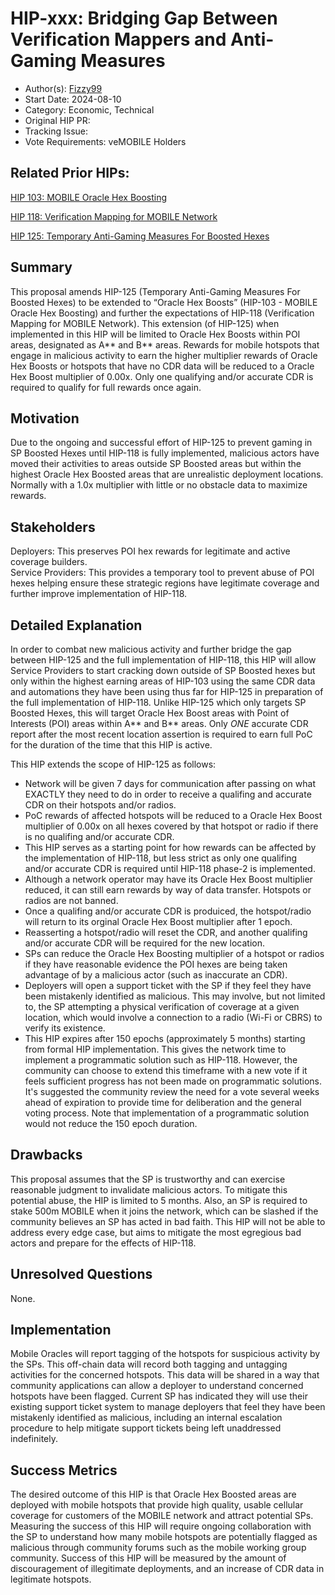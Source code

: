 # HIP-xxx: Bridging Gap Between Verification Mappers and Anti-Gaming Measures

- Author(s): [Fizzy99](https://github.com/mrfizzy99)
- Start Date: 2024-08-10
- Category: Economic, Technical
- Original HIP PR: 
- Tracking Issue: 
- Vote Requirements: veMOBILE Holders


## Related Prior HIPs:
[HIP 103: MOBILE Oracle Hex Boosting](https://github.com/helium/HIP/blob/main/0103-oracle-hex-boosting.md)

[HIP 118: Verification Mapping for MOBILE Network](https://github.com/helium/HIP/blob/main/0118-verification-mapping.md)

[HIP 125: Temporary Anti-Gaming Measures For Boosted Hexes](https://github.com/helium/HIP/blob/main/0125-temporary-anti-gaming-measures-for-boosted-hexes.md)


## Summary
This proposal amends HIP-125 (Temporary Anti-Gaming Measures For Boosted Hexes) to be extended to “Oracle Hex Boosts” (HIP-103 - MOBILE Oracle Hex Boosting) and further the expectations of HIP-118 (Verification Mapping for MOBILE Network). 
This extension (of HIP-125) when implemented in this HIP will be limited to Oracle Hex Boosts within POI areas, designated as A** and B** areas. Rewards for mobile hotspots that engage in malicious activity to earn the higher multiplier rewards of Oracle Hex Boosts or hotspots that have no CDR data will be reduced to a Oracle Hex Boost multiplier of 0.00x. Only one qualifying and/or accurate CDR is required to qualify for full rewards once again.




## Motivation
Due to the ongoing and successful effort of HIP-125 to prevent gaming in SP Boosted Hexes until HIP-118 is fully implemented, malicious actors have moved their activities to areas outside SP Boosted areas but within the highest Oracle Hex Boosted areas that are unrealistic deployment locations. Normally with a 1.0x multiplier with little or no obstacle data to maximize rewards. 



## Stakeholders

Deployers: This preserves POI hex rewards for legitimate and active coverage builders.  
Service Providers: This provides a temporary tool to prevent abuse of POI hexes helping ensure these strategic regions have legitimate coverage and further improve implementation of HIP-118.



## Detailed Explanation

In order to combat new malicious activity and further bridge the gap between HIP-125 and the full implementation of HIP-118, this HIP will allow Service Providers to start cracking down outside of SP Boosted hexes but only within the highest earning areas of HIP-103 using the same CDR data and automations they have been using thus far for HIP-125 in preparation of the full implementation of HIP-118.
Unlike HIP-125 which only targets SP Boosted Hexes, this will target Oracle Hex Boost areas with Point of Interests (POI) areas within A** and B** areas.
Only *ONE* accurate CDR report after the most recent location assertion is required to earn full PoC for the duration of the time that this HIP is active.

This HIP extends the scope of HIP-125 as follows:
- Network will be given 7 days for communication after passing on what EXACTLY they need to do in order to receive a qualifing and accurate CDR on their hotspots and/or radios. 
- PoC rewards of affected hotspots will be reduced to a Oracle Hex Boost multiplier of 0.00x on all hexes covered by that hotspot or radio if there is no qualifing and/or accurate CDR. 
- This HIP serves as a starting point for how rewards can be affected by the implementation of HIP-118, but less strict as only one qualifing and/or accurate CDR is required until HIP-118 phase-2 is implemented. 
- Although a network operator may have its Oracle Hex Boost multiplier reduced, it can still earn rewards by way of data transfer.  Hotspots or radios are not banned.
- Once a qualifing and/or accurate CDR is produiced, the hotspot/radio will return to its orginal Oracle Hex Boost multiplier after 1 epoch.
- Reasserting a hotspot/radio will reset the CDR, and another qualifing and/or accurate CDR will be required for the new location.
- SPs can reduce the Oracle Hex Boosting multiplier of a hotspot or radios if they have reasonable evidence the POI hexes are being taken advantage of by a malicious actor (such as inaccurate an CDR).
- Deployers will open a support ticket with the SP if they feel they have been mistakenly identified as malicious. This may involve, but not limited to, the SP attempting a physical verification of coverage at a given location, which would involve a connection to a radio (Wi-Fi or CBRS) to verify its existence. 
- This HIP expires after 150 epochs (approximately 5 months) starting from formal HIP implementation. This gives the network time to implement a programmatic solution such as HIP-118.  However, the community can choose to extend this timeframe with a new vote if it feels sufficient progress has not been made on programmatic solutions.  It's suggested the community review the need for a vote several weeks ahead of expiration to provide time for deliberation and the general voting process.  Note that implementation of a programmatic solution would not reduce the 150 epoch duration.



## Drawbacks

This proposal assumes that the SP is trustworthy and can exercise reasonable judgment to invalidate malicious actors. To mitigate this potential abuse, the HIP is limited to 5 months.  Also, an SP is required to stake 500m MOBILE when it joins the network, which can be slashed if the community believes an SP has acted in bad faith.
This HIP will not be able to address every edge case, but aims to mitigate the most egregious bad actors and prepare for the effects of HIP-118.



## Unresolved Questions

None.



## Implementation

Mobile Oracles will report tagging of the hotspots for suspicious activity by the SPs.  This off-chain data will record both tagging and untagging activities for the concerned hotspots. This data will be shared in a way that community applications can allow a deployer to understand concerned hotspots have been flagged.
Current SP has indicated they will use their existing support ticket system to manage deployers that feel they have been mistakenly identified as malicious, including an internal escalation procedure to help mitigate support tickets being left unaddressed indefinitely.



## Success Metrics

The desired outcome of this HIP is that Oracle Hex Boosted areas are deployed with mobile hotspots that provide high quality, usable cellular coverage for customers of the MOBILE network and attract potential SPs.
Measuring the success of this HIP will require ongoing collaboration with the SP to understand how many mobile hotspots are potentially flagged as malicious through community forums such as the mobile working group community.
Success of this HIP will be measured by the amount of discouragement of illegitimate deployments, and an increase of CDR data in legitimate hotspots.

